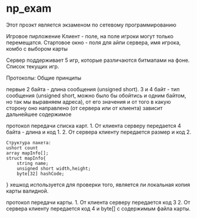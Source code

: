 ﻿np_exam
=======

Этот проэкт является экзаменом по сетевому программированию

Игровое пирложение
Клиент - поле, на поле игроки могут только перемещатся.
Стартовое окно - поля для айпи сервера, имя игрока, комбо с выбором карты


Сервер поддерживает 5 игр, которые различаются битмапами на фоне.
Список текущих игр.

Протоколы:
Общие принципы

первые 2 байта - длина  сообщения (unsigned short).
	3 и 4 байт - тип сообщения (unsigned short, можно было бы обойтись и одним байтом, но так мы выравняем адреса), от его значения и от того в какую сторону оно направлено (от сервера или от клиента) зависит дальнейшее содержимое


протокол передачи списка карт.
	1. От клиента серверу передается 4 байта - длина и код 1.
	2. От сервера клиенту передается размер и код 2.
	
	Структура пакета:
	ushort count
	array mapInfo[];
	struct mapInfo{
		string name;
		unsigned short width,height;
		byte[32] hashCode;
}
хешкод используется для проверки того, является ли локальная копия карты валидной.
		
протокол передачи карты.
	1. От клиента серверу передается код 3
	2. От сервера клиенту передается код 4 и byte[] с содержимым файла карты.
	